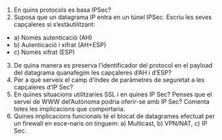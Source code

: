 1. En quins protocols es basa IPSec?
2. Suposa que un datagrama IP entra en un túnel IPSec. Escriu les seves capçaleres si s’estàutilitzant:
- a) Només autenticació (AH)
- b) Autenticació i xifrat (AH+ESP)
- c) Només xifrat (ESP)
3. De quina manera es preserva l’identificador del protocol en el payload del datagrama quanafegim les capçaleres d’AH i d’ESP?
4. Per a què serveix el camp d’índex de paràmetres de seguretat a les capçaleres d’IP Sec?
5. En quines situacions utilitzaries SSL i en quines IP Sec? Penses que el servei de WWW del’Autònoma podria oferir-se amb IP Sec? Comenta totes les implicacions que comportaria.
6. Quines implicacions funcionals té el blocat de datagrames efectuat per un firewall en esce-naris on tinguem: a) Multicast, b) VPN/NAT, c) IP Sec.
